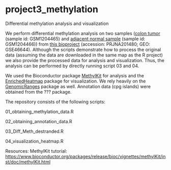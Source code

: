 # project3_methylation
Differential methylation analysis and visualization

We perform differential methylation analysis on two samples ([colon tumor](https://www.ncbi.nlm.nih.gov/geo/query/acc.cgi?acc=GSM1204465) (sample id: GSM1204465) and [adjacent normal sample](https://www.ncbi.nlm.nih.gov/geo/query/acc.cgi?acc=GSM1204466) (sample id: GSM1204466)) from [this bioproject](https://www.ncbi.nlm.nih.gov/bioproject/PRJNA201480) (accession: PRJNA201480; GEO: GSE46644). Although the scripts demonstrate how to process the original data (assuming the data are downloaded in the same map as the R project) we also provide the processed data for analysis and visualization. Thus, the analysis can be performed by directly running script 03 and 04.

We used the Bioconductor package [MethylKit](https://www.bioconductor.org/packages/release/bioc/html/methylKit.html) for analysis and the [EnrichedHeatmap](https://bioconductor.org/packages/release/bioc/html/EnrichedHeatmap.html) package for visualization. We rely heavily on the [GenomicRanges](https://bioconductor.org/packages/release/bioc/html/GenomicRanges.html) package as well. Annotation data (cpg islands) were obtained from the ??? package.

The repository consists of the following scripts:

01_obtaining_methylation_data.R

02_obtaining_annotation_data.R

03_Diff_Meth_destranded.R

04_visualization_heatmap.R


Resources:
MethylKit tutorial: https://www.bioconductor.org/packages/release/bioc/vignettes/methylKit/inst/doc/methylKit.html



